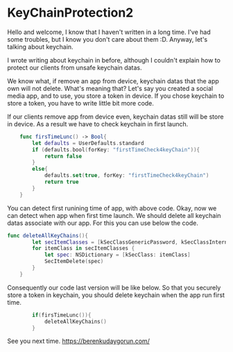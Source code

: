 # KeyChainProtection2

Hello and welcome, I know that I haven't written in a long time. I've had some troubles, but I know you don't care about them :D. Anyway, let's talking about keychain.

I wrote writing about keychain in before, although I couldn't explain how to protect our clients from unsafe keychain datas.

We know what, if remove an app from device, keychain datas that the app own will not delete. What's meaning that? Let's say you created a social media app, and to use, you store a token in device. If you chose keychain to store a token, you have to write little bit more code.

If our clients remove app from device even, keychain datas still will be store in device. As a result we have to check keychain in first launch. 

```swift
    func firsTimeLunc() -> Bool{
        let defaults = UserDefaults.standard
        if (defaults.bool(forKey: "firstTimeCheck4keyChain")){
            return false
        }
        else{
            defaults.set(true, forKey: "firstTimeCheck4keyChain")
            return true
        }
    }
```

You can detect first runining time of app, with above code. Okay, now we can detect when app when first time launch. We should delete all keychain datas associate with our app. For this you can use below the code.

```swift
func deleteAllKeyChains(){
        let secItemClasses = [kSecClassGenericPassword, kSecClassInternetPassword, kSecClassCertificate, kSecClassKey, kSecClassIdentity]
        for itemClass in secItemClasses {
            let spec: NSDictionary = [kSecClass: itemClass]
            SecItemDelete(spec)
        }
    }
```

Consequently our code last version will be like below. So that you securely store a token in keychain, you should delete keychain when the app run first time.

```swift
        if(firsTimeLunc()){
            deleteAllKeyChains()
        }
```

See you next time.
https://berenkudaygorun.com/

